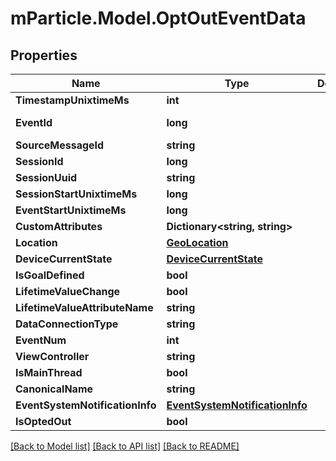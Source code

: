 # mParticle.Model.OptOutEventData
## Properties

Name | Type | Description | Notes
------------ | ------------- | ------------- | -------------
**TimestampUnixtimeMs** | **int** |  | [optional] 
**EventId** | **long** |  | [optional] [readonly] 
**SourceMessageId** | **string** |  | [optional] 
**SessionId** | **long** |  | [optional] 
**SessionUuid** | **string** |  | [optional] 
**SessionStartUnixtimeMs** | **long** |  | [optional] 
**EventStartUnixtimeMs** | **long** |  | [optional] 
**CustomAttributes** | **Dictionary&lt;string, string&gt;** |  | [optional] 
**Location** | [**GeoLocation**](GeoLocation.md) |  | [optional] 
**DeviceCurrentState** | [**DeviceCurrentState**](DeviceCurrentState.md) |  | [optional] 
**IsGoalDefined** | **bool** |  | [optional] 
**LifetimeValueChange** | **bool** |  | [optional] 
**LifetimeValueAttributeName** | **string** |  | [optional] 
**DataConnectionType** | **string** |  | [optional] 
**EventNum** | **int** |  | [optional] 
**ViewController** | **string** |  | [optional] 
**IsMainThread** | **bool** |  | [optional] 
**CanonicalName** | **string** |  | [optional] 
**EventSystemNotificationInfo** | [**EventSystemNotificationInfo**](EventSystemNotificationInfo.md) |  | [optional] 
**IsOptedOut** | **bool** |  | 

[[Back to Model list]](../README.md#documentation-for-models) [[Back to API list]](../README.md#documentation-for-api-endpoints) [[Back to README]](../README.md)

